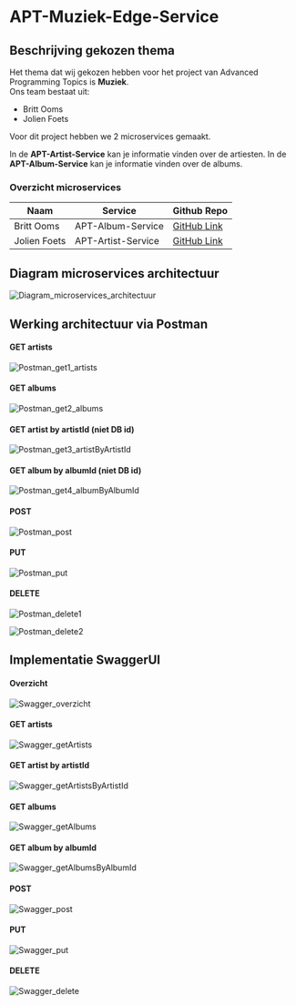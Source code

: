 # APT-Muziek-Edge-Service
## Beschrijving gekozen thema ##

Het thema dat wij gekozen hebben voor het project van Advanced Programming Topics is __Muziek__.\
Ons team bestaat uit:
 - Britt Ooms
 - Jolien Foets

Voor dit project hebben we 2 microservices gemaakt.

In de __APT-Artist-Service__ kan je informatie vinden over de artiesten.
In de __APT-Album-Service__ kan je informatie vinden over de albums.

### Overzicht microservices ###

Naam |Service|Github Repo
-----|-------|-----------
Britt Ooms|APT-Album-Service|[GitHub Link](https://github.com/Britt93/APT-Album-Service)
Jolien Foets|APT-Artist-Service|[GitHub Link](https://github.com/JolienFoets/APT-Artist-Service)

## Diagram microservices architectuur ##

![Diagram_microservices_architectuur](https://github.com/JolienFoets/APT-Muziek-Edge-Service/blob/main/Screenshots/Diagram_microservices_architectuur.png)

## Werking architectuur via Postman ##

#### GET artists ####

![Postman_get1_artists](https://github.com/JolienFoets/APT-Muziek-Edge-Service/blob/main/Screenshots/Postman_get1_artists.png)

#### GET albums ####

![Postman_get2_albums](https://github.com/JolienFoets/APT-Muziek-Edge-Service/blob/main/Screenshots/Postman_get2_albums.png)

#### GET artist by artistId (niet DB id) ####

![Postman_get3_artistByArtistId](https://github.com/JolienFoets/APT-Muziek-Edge-Service/blob/main/Screenshots/Postman_get3_artistByArtistId.png)

#### GET album by albumId (niet DB id) ####

![Postman_get4_albumByAlbumId](https://github.com/JolienFoets/APT-Muziek-Edge-Service/blob/main/Screenshots/Postman_get4_albumByAlbumId.png)

#### POST ####

![Postman_post](https://github.com/JolienFoets/APT-Muziek-Edge-Service/blob/main/Screenshots/Postman_post.png)

#### PUT ####

![Postman_put](https://github.com/JolienFoets/APT-Muziek-Edge-Service/blob/main/Screenshots/Postman_put.png)

#### DELETE ####

![Postman_delete1](https://github.com/JolienFoets/APT-Muziek-Edge-Service/blob/main/Screenshots/Postman_delete1.png)

![Postman_delete2](https://github.com/JolienFoets/APT-Muziek-Edge-Service/blob/main/Screenshots/Postman_delete2.png)

## Implementatie SwaggerUI ##

#### Overzicht ####

![Swagger_overzicht](https://github.com/JolienFoets/APT-Muziek-Edge-Service/blob/main/Screenshots/Swagger_overzicht.png)

#### GET artists ####

![Swagger_getArtists](https://github.com/JolienFoets/APT-Muziek-Edge-Service/blob/main/Screenshots/Swagger_getArtists.png)

#### GET artist by artistId ####

![Swagger_getArtistsByArtistId](https://github.com/JolienFoets/APT-Muziek-Edge-Service/blob/main/Screenshots/Swagger_getArtistsByArtistId.png)

#### GET albums ####

![Swagger_getAlbums](https://github.com/JolienFoets/APT-Muziek-Edge-Service/blob/main/Screenshots/Swagger_getAlbums.png)

#### GET album by albumId ####

![Swagger_getAlbumsByAlbumId](https://github.com/JolienFoets/APT-Muziek-Edge-Service/blob/main/Screenshots/Swagger_getAlbumsByAlbumId.png)

#### POST ####

![Swagger_post](https://github.com/JolienFoets/APT-Muziek-Edge-Service/blob/main/Screenshots/Swagger_post.png)

#### PUT ####

![Swagger_put](https://github.com/JolienFoets/APT-Muziek-Edge-Service/blob/main/Screenshots/Swagger_put.png)

#### DELETE ####

![Swagger_delete](https://github.com/JolienFoets/APT-Muziek-Edge-Service/blob/main/Screenshots/Swagger_delete.png)